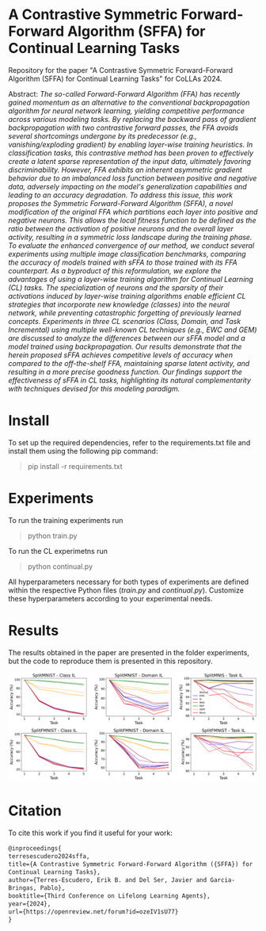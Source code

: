 # A Contrastive Symmetric Forward-Forward Algorithm (SFFA) for Continual Learning Tasks

Repository for the paper "A Contrastive Symmetric Forward-Forward Algorithm (SFFA) for Continual Learning Tasks" for CoLLAs 2024.

Abstract: _The so-called Forward-Forward Algorithm (FFA) has recently gained momentum as an alternative to the conventional backpropagation algorithm for neural network learning, yielding competitive performance across various modeling tasks. By replacing the backward pass of gradient backpropagation with two contrastive forward passes, the FFA avoids several shortcomings undergone by its predecessor (e.g., vanishing/exploding gradient) by enabling layer-wise training heuristics. In classification tasks, this contrastive method has been proven to effectively create a latent sparse representation of the input data, ultimately favoring discriminability. However, FFA exhibits an inherent asymmetric gradient behavior due to an imbalanced loss function between positive and negative data, adversely impacting on the model's generalization capabilities and leading to an accuracy degradation. To address this issue, this work proposes the Symmetric Forward-Forward Algorithm (SFFA), a novel modification of the original FFA which partitions each layer into positive and negative neurons. This allows the local fitness function to be defined as the ratio between the activation of positive neurons and the overall layer activity, resulting in a symmetric loss landscape during the training phase. To evaluate the enhanced convergence of our method, we conduct several experiments using multiple image classification benchmarks, comparing the accuracy of models trained with sFFA to those trained with its FFA counterpart. As a byproduct of this reformulation, we explore the advantages of using a layer-wise training algorithm for Continual Learning (CL) tasks. The specialization of neurons and the sparsity of their activations induced by layer-wise training algorithms enable efficient CL strategies that incorporate new knowledge (classes) into the neural network, while preventing catastrophic forgetting of previously learned concepts. Experiments in three CL scenarios (Class, Domain, and Task Incremental) using multiple well-known CL techniques (e.g., EWC and GEM) are discussed to analyze the differences between our sFFA model and a model trained using backpropagation. Our results demonstrate that the herein proposed sFFA achieves competitive levels of accuracy when compared to the off-the-shelf FFA, maintaining sparse latent activity, and resulting in a more precise goodness function. Our findings support the effectiveness of sFFA in CL tasks, highlighting its natural complementarity with techniques devised for this modeling paradigm._

# Install

To set up the required dependencies, refer to the requirements.txt file and install them using the following pip command:

> pip install -r requirements.txt


# Experiments

To run the training experiments run

> python train.py

To run the CL experimetns run

> python continual.py

All hyperparameters necessary for both types of experiments are defined within the respective Python files (_train.py_ and _continual.py_). Customize these hyperparameters according to your experimental needs.

# Results

The results obtained in the paper are presented in the folder experiments, but the code to reproduce them is presented in this repository.


![Results from CL](images/plot_final.png)

# Citation

To cite this work if you find it useful for your work:

```
@inproceedings{
terresescudero2024sffa,
title={A Contrastive Symmetric Forward-Forward Algorithm ({SFFA}) for Continual Learning Tasks},
author={Terres-Escudero, Erik B. and Del Ser, Javier and Garcia-Bringas, Pablo},
booktitle={Third Conference on Lifelong Learning Agents},
year={2024},
url={https://openreview.net/forum?id=ozeIV1sU77}
}
```
